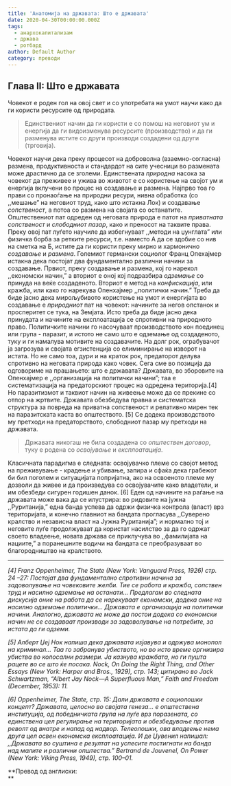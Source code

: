 ```yaml
---
title: 'Анатомија на државата: Што е државата'
date: 2020-04-30T00:00:00.000Z
tags:
  - анархокапитализам
  - држава
  - ротбард
author: Default Author
category: преводи
---
```


## Глава II: Што е државата

Човекот е роден гол на овој свет и со употребата на умот научи како да ги користи ресурсите од природата.

> Единствениот начин да ги користи е со помош на неговиот ум и енергија да ги видоизменува ресурсите (производство) и да ги разменува истите со други производи создадени од други (трговија).

Човекот научи дека преку процесот на доброволна (взаемно-согласна) размена, продуктивноста и стандардот на сите учесници во размената може драстично да се зголеми. Единствената _природна_ насока за човекот да преживее и ужива во животот е со користење на својот ум и енергија вклучени во процес на создавање и размена. Најпрво тоа го прави со пронаоѓање на природни ресури, нивна обработка (со ,,мешање” на неговиот труд, како што истакна Лок) и создавање _сопственост_, а потоа со размена на својата со останатите. Општествениот пат одреден од неговата природа е патот на _приватната сопственост_ и _слободниот пазар_, како и преносот на таквите права. Преку овој пат луѓето научиле да избегнуваат ,,методи на џунглата” или физичка борба за ретките ресурси, т.е. наместо А да се здобие со нив на сметка на Б, истите да ги користи преку мирно и хармонично _создавање_ и _размена_. Големиот германски социолог Франц Опехајмер истакна дека постојат два фундаментално различни начини за создавање. Првиот, преку создавање и размена, кој го нарекол ,,економски начин,” а вториот е оној кој подразбира _одземање_ со принуда на веќе создаденото. Вториот е метод на _конфискација_, или кражба, или како го нарекува Опенхајмер ,,политички начин.” Треба да биде јасно дека мирољубивото користење на умот и енергијата во создавање е _природниот_ пат на човекот: начините за негов опстанок и просперитет се тука, на Земјата. Исто треба да биде јасно дека принудата и начините на експлоатација се спротивни на природното право. Политичките начини го насочуваат производството кон поединец или група - паразит, и истото не само што е одземање од создаденото, туку и ги намалува мотивите на создавачите. На долг рок, ограбувачот ja загрозува и својата егзистенција со елиминирање на изворот на истата. Но не само тоа, дури и на краток рок, предаторот делува спротивно на неговата природа како човек. Сега сме во позиција да одговориме на прашањето: што е државата? Државата, во зборовите на Опенхајмер е ,,организација на политички начини”; таа е систематизација на предаторскиот процес на одредена територија.\[4\] Но паразитизмот и таквиот начин на живеење може да се прекине со отпор на жртвите. Државата обезбедува правна и систематска структура за повреда на приватна сопственост и релативно мирен тек на паразитската каста во општеството. \[5\] Се додека производството му претходи на предаторството, слободниот пазар му претходи на државата.

> Државата никогаш не била создадена со _општествен договор_, туку е родена со _освојување_ и _експлоатација_.

Класичната парадигма е следната: освојувачко племе со својот метод на преживување - крадење и убивање, запира и сфаќа дека грабежот би бил поголем и ситуацијата попријатна, ако на освоеното племе му дозволи да живее и да произведува со освојувачите како владетели, и им обезбеди сигурен годишен данок. \[6\] Еден од начините на раѓање на државата може вака да се илустрира: во ридовите на јужна ,,Руританија,” една банда успева да одржи физичка контрола (власт) врз територијата, и конечно главниот на бандата прогласува ,,Суверено кралство и независна власт на Јужна Руританија”; и нормално тој и неговите луѓе продолжуваат да користат насилство за да го одржат своето владеење, новата држава се приклучува во ,,фамилијата на нациите,” а поранешните водичи на бандата се преобразуваат во благородништво на кралството.

* * *

_\[4\] Franz Oppenheimer, The State (New York: Vanguard Press, 1926) стр. 24 –27: Постојат два фундаментално спротивни начина за задоволување на човековите желби. Тие се работа и кражба, сопствен труд и насилно одземање на останати… Предлагам во следната дискусија оние на работа да се нарекуваат економски, додека оние на насилно одземање политички… Државата е организација на политички начини. Аналогно, државата не може да постои додека со економски начин не се создаваат производи за задоволување на потребите, за истата да ги одземи._

_\[5\] Алберт Џеј Нок напиша дека државата изјавува и одржува монопол на криминал… Таа го забранува убиството, но во исто време оргнизира убиства во колосални размери. Ја казнува кражбата, но ги пушта рацете во се што ќе посака. Nock, On Doing the Right Thing, and Other Essays (New York: Harper and Bros., 1929), стр. 143; цитирано во Jack Schwartzman, “Albert Jay Nock—A Superfluous Man,” Faith and Freedom (December, 1953): 11._

_\[6\] Oppenheimer, The State, стр. 15: Дали државата е социолошки концепт? Државата, целосно во својата генеза… е општествена институција, од победничката група на луѓе врз поразената, со единствена цел регулирање на територијата и обезбедување против револт од внатре и напад од надвор. Телеолошки, ова владеење нема друга цел освен економска експлоатација. И де Џувенил напишал: ,,Државата во суштина е резултат на успесите постигнати на банда над малите и различни општества.” Bertrand de Jouvenel, On Power (New York: Viking Press, 1949), стр. 100–01._

**Превод од англиски:  
**
